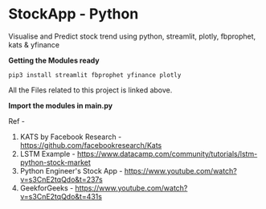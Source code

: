 # StockApp - Python

Visualise and Predict stock trend using python, streamlit, plotly, fbprophet, kats & yfinance


**Getting the Modules ready**
```
pip3 install streamlit fbprophet yfinance plotly
```
All the Files related to this project is linked above.

**Import the modules in main.py**









Ref -
1. KATS by Facebook Research - https://github.com/facebookresearch/Kats
2. LSTM Example - https://www.datacamp.com/community/tutorials/lstm-python-stock-market
3. Python Engineer's Stock App - https://www.youtube.com/watch?v=s3CnE2tqQdo&t=237s
4. GeekforGeeks - https://www.youtube.com/watch?v=s3CnE2tqQdo&t=431s
